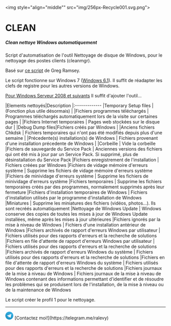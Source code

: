 <img style="align="middle"" src="img/256px-Recycle001.svg.png">
# CLEAN
##### Clean nettoye Windows automatiquement

Script d'automatisation de l'outil Nettoyage de disque de Windows, pour le nettoyage des postes clients (cleanmgr).

Basé sur [ce script](https://gregramsey.net/2014/05/14/automating-the-disk-cleanup-utility/) de Greg Ramsey.

Le script fonctionne sur Windows 7 ([Windows 6.1](https://en.wikipedia.org/wiki/Windows_NT#Releases)).
Il suffit de réadapter les clefs de registre pour les autres versions de Windows.

[Pour Windows Serveur 2008 et suivants](https://technet.microsoft.com/fr-fr/library/ff630161%28v=ws.10%29.aspx) Il suffit d'ajouter l'outil...

|Elements nettoyés|Description
|:-------------
|Temporary Setup files | (Fonction plus utile désormais) |
|Fichiers programmes téléchargés | Programmes téléchargés automatiquement lors de la visite sur certaines pages |
|Fichiers Internet temporaires | Pages web stockées sur le disque dur |
|Debug Dump files|Fichiers créés par Windows |
|Anciens fichiers Chkdsk | Fichiers temporaires qui n'ont pas été modifiés depuis plus d'une semaine |
|Précedente(s) installation(s) de Windows | Fichiers provenant d'une installation précedente de Windows |
|Corbeille | Vide la corbeille
|Fichiers de sauvegarde du Service Pack | Anciennes versions des fichiers qui ont été mis à jour par un Service Pack. Si supprimé, plus de désinstallation du Service Pack
|Fichiers enregistrement de l'installation | Fichiers créées par Windows
|Fichiers de vidage mémoire d'erreurs système | Supprime les fichiers de vidage mémoire d'erreurs système
|Fichiers de minividage d'erreurs système | Supprime les fichiers de minividage d'erreurs système
|Fichiers temporaires | Supprime les fichiers temporaires créés par des programmes, normalement supprimés après leur fermeture
|Fichiers d'installation temporaires de Windows | Fichiers d'installation utilisés par le programme d'installation de Windows
|Miniatures | Supprime les miniatures des fichiers (vidéos, photos...). Ils sont recréés automatiquement
|Nettoyage de Windows Update | Windows conserve des copies de toutes les mises à jour de Windows Update installées, même après les mises à jour ultérieures
|Fichiers ignorés par la mise à niveau de Windows | Fichiers d'une installation antérieur de Windows
|Fichiers archivés de rapport d'erreurs Windows par utilisateur | Fichiers utilisés pour des rapports d'erreurs et la recherche de solutions
|Fichiers en file d'attente de rapport d'erreurs Windows par utilisateur | Fichiers utilisés pour des rapports d'erreurs et la recherche de solutions
|Fichiers archivés de rapport d'erreurs Windows du système | Fichiers utilisés pour des rapports d'erreurs et la recherche de solutions
|Fichiers en file d'attente de rapport d'erreurs Windows du système | Fichiers utilisés pour des rapports d'erreurs et la recherche de solutions
|Fichiers journaux de la mise à niveau de Windows | Fichiers journaux de la mise à niveau de Windows contenant des informations permettant d'identifier et de résoudre les problèmes qui se produisent lors de l'installation, de la mise à niveau ou de la maintenance de Windows

Le script créer le profil 1 pour le nettoyage.
<hr>
<img src="img/Telegram.svg" width="5%" height="5%" /> [Contactez moi!](https://telegram.me/ralevy)
